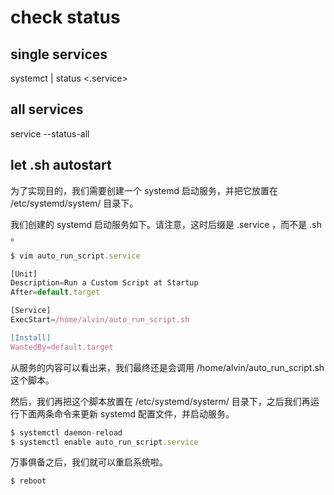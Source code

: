 # check status
## single services
systemct | status \<.service\> 
## all services
service --status-all
## let .sh autostart
为了实现目的，我们需要创建一个 systemd 启动服务，并把它放置在 /etc/systemd/system/ 目录下。

我们创建的 systemd 启动服务如下。请注意，这时后缀是 .service ，而不是 .sh 。

```javascript
$ vim auto_run_script.service

[Unit]
Description=Run a Custom Script at Startup
After=default.target

[Service]
ExecStart=/home/alvin/auto_run_script.sh

[Install]
WantedBy=default.target
```

从服务的内容可以看出来，我们最终还是会调用 /home/alvin/auto\_run\_script.sh 这个脚本。

然后，我们再把这个脚本放置在 /etc/systemd/systerm/ 目录下，之后我们再运行下面两条命令来更新 systemd 配置文件，并启动服务。

```javascript
$ systemctl daemon-reload
$ systemctl enable auto_run_script.service
```

万事俱备之后，我们就可以重启系统啦。

```javascript
$ reboot
```